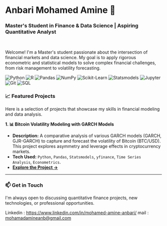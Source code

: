 # Anbari Mohamed Amine 👋

### Master's Student in Finance & Data Science | Aspiring Quantitative Analyst

<br>

Welcome! I'm a Master's student passionate about the intersection of financial markets and data science. My goal is to apply rigorous econometric and statistical models to solve complex financial challenges, from risk management to volatility forecasting.

![Python](https://img.shields.io/badge/Python-3776AB?style=for-the-badge&logo=python&logoColor=white)
![R](https://img.shields.io/badge/R-276DC3?style=for-the-badge&logo=r&logoColor=white)
![Pandas](https://img.shields.io/badge/Pandas-150458?style=for-the-badge&logo=pandas&logoColor=white)
![NumPy](https://img.shields.io/badge/NumPy-013243?style=for-the-badge&logo=numpy&logoColor=white)
![Scikit-Learn](https://img.shields.io/badge/scikit--learn-F7931E?style=for-the-badge&logo=scikit-learn&logoColor=white)
![Statsmodels](https://img.shields.io/badge/Statsmodels-150458?style=for-the-badge&logo=python&logoColor=white)
![Jupyter](https://img.shields.io/badge/Jupyter-F37626.svg?style=for-the-badge&logo=Jupyter&logoColor=white)
![Git](https://img.shields.io/badge/GIT-E44C30?style=for-the-badge&logo=git&logoColor=white)
![SQL](https://img.shields.io/badge/SQL-4479A1?style=for-the-badge&logo=sql&logoColor=white)

### 📈 Featured Projects

Here is a selection of projects that showcase my skills in financial modeling and data analysis.

**1. 📊 Bitcoin Volatility Modeling with GARCH Models**
   - **Description:** A comparative analysis of various GARCH models (GARCH, GJR-GARCH) to capture and forecast the volatility of Bitcoin (BTC/USD). This project explores asymmetry and leverage effects in cryptocurrency markets.
   - **Tech Used:** `Python`, `Pandas`, `Statsmodels`, `yfinance`, `Time Series Analysis`, `Econometrics`.
   - **[Explore the Project ->](https://github.com/Anbari07/projet-volatilite-bitcoin)**


---

### 📫 Get in Touch

I'm always open to discussing quantitative finance projects, new technologies, or professional opportunities.

Linkedin : https://www.linkedin.com/in/mohamed-amine-anbari/
mail : mohamadamineanb@gmail.com
